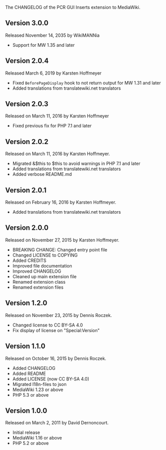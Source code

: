 The CHANGELOG of the PCR GUI Inserts extension to MediaWiki.


## Version 3.0.0

Released November 14, 2035 by WikiMANNia

* Support for MW 1.35 and later


## Version 2.0.4

Released March 6, 2019 by Karsten Hoffmeyer

* Fixed `BeforePageDisplay` hook to not return output for MW 1.31 and later
* Added translations from translatewiki.net translators


## Version 2.0.3

Released on March 11, 2016 by Karsten Hoffmeyer

* Fixed previous fix for PHP 7.1 and later


## Version 2.0.2

Released on March 11, 2016 by Karsten Hoffmeyer.

* Migrated &$this to $this to avoid warnings in PHP 7.1 and later
* Added translations from translatewiki.net translators
* Added verbose README.md


## Version 2.0.1

Released on February 16, 2016 by Karsten Hoffmeyer.

* Added translations from translatewiki.net translators


## Version 2.0.0

Released on November 27, 2015 by Karsten Hoffmeyer.

* BREAKING CHANGE: Changed entry point file
* Changed LICENSE to COPYING
* Added CREDITS
* Improved file documentation
* Improved CHANGELOG
* Cleaned up main extension file
* Renamed extension class
* Renamed extension files


## Version 1.2.0

Released on November 23, 2015 by Dennis Roczek.

* Changed license to CC BY-SA 4.0
* Fix display of license on "Special:Version"


## Version 1.1.0

Released on October 16, 2015 by Dennis Roczek.

* Added CHANGELOG
* Added README
* Added LICENSE (now CC BY-SA 4.0)
* Migrated I18n-files to json
* MediaWiki 1.23 or above
* PHP 5.3 or above


## Version 1.0.0

Released on March 2, 2011 by David Dernoncourt.

* Initial release
* MediaWiki 1.16 or above
* PHP 5.2 or above
